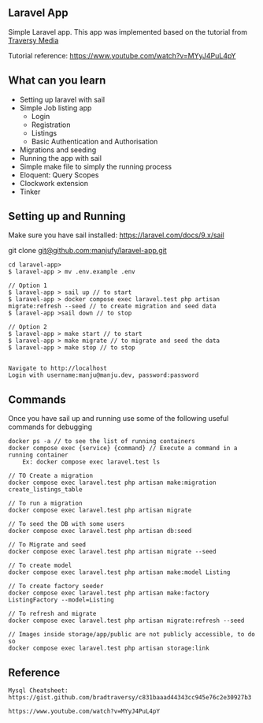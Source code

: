 ## Laravel App

Simple Laravel app. This app was implemented based on the tutorial from [Traversy Media](https://www.youtube.com/@TraversyMedia)

Tutorial reference: https://www.youtube.com/watch?v=MYyJ4PuL4pY

## What can you learn
 - Setting up laravel with sail
 - Simple Job listing app
   - Login
   - Registration
   - Listings
   - Basic Authentication and Authorisation
 - Migrations and seeding
 - Running the app with sail
 - Simple make file to simply the running process
 - Eloquent: Query Scopes
 - Clockwork extension
 - Tinker

## Setting up and Running

Make sure you have sail installed: https://laravel.com/docs/9.x/sail

git clone [git@github.com:manjufy/laravel-app.git](https://github.com/manjufy/laravel-app.git)
    

    cd laravel-app>
    $ laravel-app > mv .env.example .env

    // Option 1
    $ laravel-app > sail up // to start
    $ laravel-app > docker compose exec laravel.test php artisan migrate:refresh --seed // to create migration and seed data
    $ laravel-app >sail down // to stop

    // Option 2
    $ laravel-app > make start // to start
    $ laravel-app > make migrate // to migrate and seed the data
    $ laravel-app > make stop // to stop


    Navigate to http://localhost
    Login with username:manju@manju.dev, password:password

## Commands

Once you have sail up and running use some of the following useful commands for debugging

    docker ps -a // to see the list of running containers
    docker compose exec {service} {command} // Execute a command in a running container
        Ex: docker compose exec laravel.test ls

    // TO Create a migration
    docker compose exec laravel.test php artisan make:migration create_listings_table

    // To run a migration
    docker compose exec laravel.test php artisan migrate

    // To seed the DB with some users
    docker compose exec laravel.test php artisan db:seed

    // To Migrate and seed
    docker compose exec laravel.test php artisan migrate --seed

    // To create model
    docker compose exec laravel.test php artisan make:model Listing

    // To create factory seeder
    docker compose exec laravel.test php artisan make:factory ListingFactory --model=Listing

    // To refresh and migrate 
    docker compose exec laravel.test php artisan migrate:refresh --seed

    // Images inside storage/app/public are not publicly accessible, to do so
    docker compose exec laravel.test php artisan storage:link

## Reference

    Mysql Cheatsheet: https://gist.github.com/bradtraversy/c831baaad44343cc945e76c2e30927b3

    https://www.youtube.com/watch?v=MYyJ4PuL4pY
